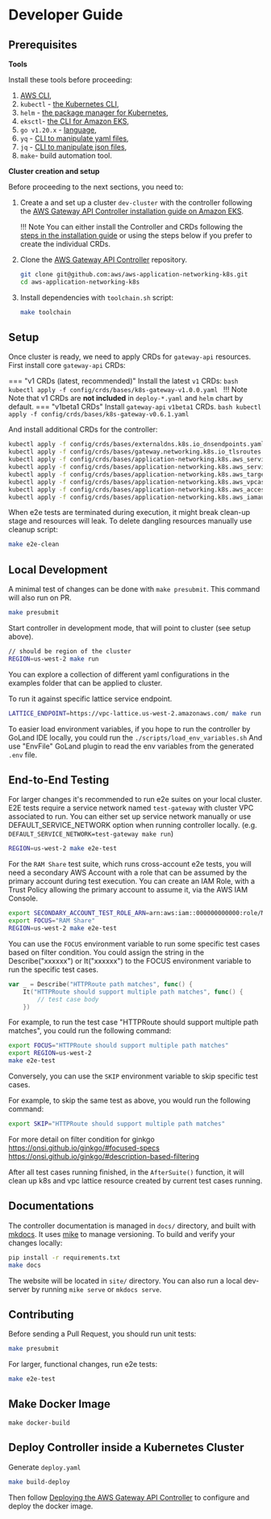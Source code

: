 # Developer Guide



## Prerequisites

**Tools**

Install these tools before proceeding:

1. [AWS CLI](https://docs.aws.amazon.com/cli/latest/userguide/install-cliv2-linux.html),
2. `kubectl` - [the Kubernetes CLI](https://kubernetes.io/docs/tasks/tools/install-kubectl-linux/),
3. `helm` - [the package manager for Kubernetes](https://helm.sh/docs/intro/install/),
4. `eksctl`- [the CLI for Amazon EKS](https://docs.aws.amazon.com/eks/latest/userguide/setting-up.html),
5. `go v1.20.x` - [language](https://go.dev/doc/install),
6. `yq` - [CLI to manipulate yaml files](https://github.com/mikefarah/yq#install),
7. `jq` - [CLI to manipulate json files](https://jqlang.github.io/jq/),
8. `make`- build automation tool. 

**Cluster creation and setup**

Before proceeding to the next sections, you need to:

1. Create a and set up a cluster `dev-cluster` with the controller following the [AWS Gateway API Controller installation guide on Amazon EKS](../guides/deploy.md).

    !!! Note
        You can either install the Controller and CRDs following the [steps in the installation guide](../guides/deploy.md/#install-the-controller) or using the steps below if you prefer to create the individual CRDs.

1. Clone the [AWS Gateway API Controller](https://github.com/aws/aws-application-networking-k8s) repository.
    ```bash
    git clone git@github.com:aws/aws-application-networking-k8s.git
    cd aws-application-networking-k8s
    ```
1. Install dependencies with `toolchain.sh` script:
    ```bash
    make toolchain
    ```


## Setup

Once cluster is ready, we need to apply CRDs for `gateway-api` resources. First install core `gateway-api` CRDs:

=== "v1 CRDs (latest, recommended)"
    Install the latest `v1` CRDs:
    ```bash
    kubectl apply -f config/crds/bases/k8s-gateway-v1.0.0.yaml
    ```
    !!! Note
        Note that v1 CRDs are **not included** in `deploy-*.yaml` and `helm` chart by default. 
=== "v1beta1 CRDs"
    Install `gateway-api` `v1beta1` CRDs.
    ```bash
    kubectl apply -f config/crds/bases/k8s-gateway-v0.6.1.yaml
    ```

And install additional CRDs for the controller:

```bash
kubectl apply -f config/crds/bases/externaldns.k8s.io_dnsendpoints.yaml
kubectl apply -f config/crds/bases/gateway.networking.k8s.io_tlsroutes.yaml
kubectl apply -f config/crds/bases/application-networking.k8s.aws_serviceexports.yaml
kubectl apply -f config/crds/bases/application-networking.k8s.aws_serviceimports.yaml
kubectl apply -f config/crds/bases/application-networking.k8s.aws_targetgrouppolicies.yaml
kubectl apply -f config/crds/bases/application-networking.k8s.aws_vpcassociationpolicies.yaml
kubectl apply -f config/crds/bases/application-networking.k8s.aws_accesslogpolicies.yaml
kubectl apply -f config/crds/bases/application-networking.k8s.aws_iamauthpolicies.yaml
```

When e2e tests are terminated during execution, it might break clean-up stage and resources will leak. To delete dangling resources manually use cleanup script:

```bash
make e2e-clean
```

## Local Development

A minimal test of changes can be done with `make presubmit`. This command will also run on PR.

```sh
make presubmit
```

Start controller in development mode, that will point to cluster (see setup above).

```sh
// should be region of the cluster
REGION=us-west-2 make run
```

You can explore a collection of different yaml configurations in the examples folder that can be applied to cluster.

To run it against specific lattice service endpoint.

```sh
LATTICE_ENDPOINT=https://vpc-lattice.us-west-2.amazonaws.com/ make run
```

To easier load environment variables, if you hope to run the controller by GoLand IDE locally, you could run the `./scripts/load_env_variables.sh`
And use "EnvFile" GoLand plugin to read the env variables from the generated `.env` file.

## End-to-End Testing

For larger changes it's recommended to run e2e suites on your local cluster.
E2E tests require a service network named `test-gateway` with cluster VPC associated to run.
You can either set up service network manually or use DEFAULT_SERVICE_NETWORK option when running controller locally. (e.g. `DEFAULT_SERVICE_NETWORK=test-gateway make run`)

```sh
REGION=us-west-2 make e2e-test
```

For the `RAM Share` test suite, which runs cross-account e2e tests, you will need a secondary AWS Account with a role that
can be assumed by the primary account during test execution.
You can create an IAM Role, with a Trust Policy allowing the primary account to assume it, via the AWS IAM Console.

```sh
export SECONDARY_ACCOUNT_TEST_ROLE_ARN=arn:aws:iam::000000000000:role/MyRole
export FOCUS="RAM Share"
REGION=us-west-2 make e2e-test
```

You can use the `FOCUS` environment variable to run some specific test cases based on filter condition.
You could assign the string in the Describe("xxxxxx") or It("xxxxxx") to the FOCUS environment variable to run the specific test cases.
```go
var _ = Describe("HTTPRoute path matches", func() {
	It("HTTPRoute should support multiple path matches", func() {
        // test case body
    })
```

For example, to run the test case "HTTPRoute should support multiple path matches", you could run the following command:
```sh
export FOCUS="HTTPRoute should support multiple path matches"
export REGION=us-west-2
make e2e-test
```

Conversely, you can use the `SKIP` environment variable to skip specific test cases.

For example, to skip the same test as above, you would run the following command:
```sh
export SKIP="HTTPRoute should support multiple path matches"
```

For more detail on filter condition for ginkgo
https://onsi.github.io/ginkgo/#focused-specs
https://onsi.github.io/ginkgo/#description-based-filtering

After all test cases running finished, in the `AfterSuite()` function, it will clean up k8s and vpc lattice resource created by current test cases running.

## Documentations

The controller documentation is managed in `docs/` directory, and built with [mkdocs](https://www.mkdocs.org/). It uses [mike](https://github.com/jimporter/mike) to manage versioning.
To build and verify your changes locally:
```sh
pip install -r requirements.txt
make docs
```
The website will be located in `site/` directory. You can also run a local dev-server by running `mike serve` or `mkdocs serve`.

## Contributing

Before sending a Pull Request, you should run unit tests:

```sh
make presubmit
```

For larger, functional changes, run e2e tests:
```sh
make e2e-test
```

## Make Docker Image

```
make docker-build
```

## Deploy Controller inside a Kubernetes Cluster

Generate `deploy.yaml`

``` sh
make build-deploy
```

Then follow [Deploying the AWS Gateway API Controller](../guides/deploy.md) to configure and deploy the docker image.